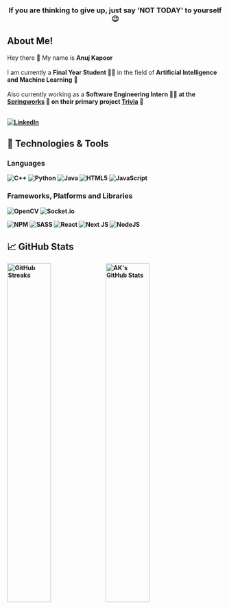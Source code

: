 
<!-- Quote -->
<h3 align="center">If you are thinking to give up, just say 'NOT TODAY' to yourself😉</h3>

<!-- Brief Introduction About Myself -->

## About Me!

Hey there :wave: My name is <strong>Anuj Kapoor</strong><br><br>
I am currently a <strong>Final Year Student 👨‍🎓</strong> in the field of <strong>Artificial Intelligence and Machine Learning</strong> :dart:<br><br>
Also currently working as a <strong>Software Engineering Intern 👨‍💼<strong> at the [<strong>Springworks<strong>](https://www.springworks.in/) 🏢 on their primary project [Trivia](https://www.springworks.in/trivia/) 🎲
<br><br> 
<!-- Social Profiles -->
[![LinkedIn](https://img.shields.io/badge/LinkedIn-0077B5?style=for-the-badge&logo=linkedin&logoColor=white)](https://www.linkedin.com/in/anujkapoor7/)
  
<!-- Tech Stack I work with -->
## 🔧 Technologies & Tools
### Languages
![C++](https://img.shields.io/badge/c++-%2300599C.svg?style=for-the-badge&logo=c%2B%2B&logoColor=white)
![Python](https://img.shields.io/badge/python-3670A0?style=for-the-badge&logo=python&logoColor=ffdd54)
![Java](https://img.shields.io/badge/java-%23ED8B00.svg?style=for-the-badge&logo=java&logoColor=white)
![HTML5](https://img.shields.io/badge/html5-%23E34F26.svg?style=for-the-badge&logo=html5&logoColor=white)
![JavaScript](https://img.shields.io/badge/javascript-%23323330.svg?style=for-the-badge&logo=javascript&logoColor=%23F7DF1E)

### Frameworks, Platforms and Libraries
![OpenCV](https://img.shields.io/badge/opencv-%23white.svg?style=for-the-badge&logo=opencv&logoColor=white)
![Socket.io](https://img.shields.io/badge/Socket.io-black?style=for-the-badge&logo=socket.io&badgeColor=010101)
  
![NPM](https://img.shields.io/badge/NPM-%23000000.svg?style=for-the-badge&logo=npm&logoColor=white)
![SASS](https://img.shields.io/badge/SASS-hotpink.svg?style=for-the-badge&logo=SASS&logoColor=white)
![React](https://img.shields.io/badge/react-%2320232a.svg?style=for-the-badge&logo=react&logoColor=%2361DAFB)
![Next JS](https://img.shields.io/badge/Next-black?style=for-the-badge&logo=next.js&logoColor=white)
![NodeJS](https://img.shields.io/badge/node.js-6DA55F?style=for-the-badge&logo=node.js&logoColor=white)
  

<!-- My GitHub Stats -->
## &#x1f4c8; GitHub Stats

<a href="https://github.com/anujkapoor7/anujkapoor7" title="Stats">
  <img align="center" width=45% src="https://github-readme-stats.vercel.app/api?username=anujkapoor7&show_icons=true&hide_border=true&line_height=27&count_private=true&title_color=1a1d5c&text_color=050005&icon_color=050005&bg_color=c6c8f5" alt="AK's GitHub Stats" />
</a>

<a href="https://git.io/streak-stats" title="Streak">
  <img align="left"  width=45% src="https://github-readme-streak-stats.herokuapp.com/?user=anujkapoor7&theme=react&border=61DAFB&fire=f0e80c" alt="GitHub Streaks" />
</a>
 
